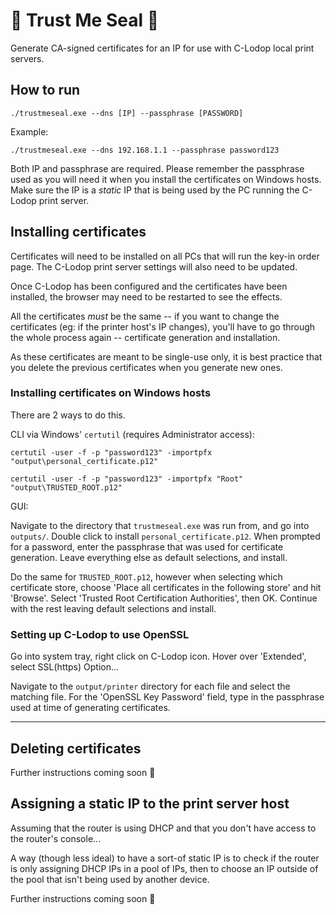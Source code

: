 # 🦭 Trust Me Seal 🦭

Generate CA-signed certificates for an IP for use with C-Lodop local print servers.

## How to run

`./trustmeseal.exe --dns [IP] --passphrase [PASSWORD]`

Example:

`./trustmeseal.exe --dns 192.168.1.1 --passphrase password123`

Both IP and passphrase are required. Please remember the passphrase used as you will need it when you install the certificates on Windows hosts. Make sure the IP is a _static_ IP that is being used by the PC running the C-Lodop print server.

## Installing certificates

Certificates will need to be installed on all PCs that will run the key-in order page. The C-Lodop print server settings will also need to be updated.

Once C-Lodop has been configured and the certificates have been installed, the browser may need to be restarted to see the effects.

All the certificates _must_ be the same -- if you want to change the certificates (eg: if the printer host's IP changes), you'll have to go through the whole process again -- certificate generation and installation.

As these certificates are meant to be single-use only, it is best practice that you delete the previous certificates when you generate new ones.

### Installing certificates on Windows hosts

There are 2 ways to do this.

CLI via Windows' `certutil` (requires Administrator access):

`certutil -user -f -p "password123" -importpfx "output\personal_certificate.p12"`

`certutil -user -f -p "password123" -importpfx "Root" "output\TRUSTED_ROOT.p12"`

GUI:

Navigate to the directory that `trustmeseal.exe` was run from, and go into `outputs/`. Double click to install `personal_certificate.p12`. When prompted for a password, enter the passphrase that was used for certificate generation. Leave everything else as default selections, and install.

Do the same for `TRUSTED_ROOT.p12`, however when selecting which certificate store, choose 'Place all certificates in the following store' and hit 'Browse'. Select 'Trusted Root Certification Authorities', then OK. Continue with the rest leaving default selections and install.

### Setting up C-Lodop to use OpenSSL

Go into system tray, right click on C-Lodop icon. Hover over 'Extended', select SSL(https) Option...

Navigate to the `output/printer` directory for each file and select the matching file. For the 'OpenSSL Key Password' field, type in the passphrase used at time of generating certificates.

---

## Deleting certificates

Further instructions coming soon 🦭

## Assigning a static IP to the print server host

Assuming that the router is using DHCP and that you don't have access to the router's console...

A way (though less ideal) to have a sort-of static IP is to check if the router is only assigning DHCP IPs in a pool of IPs, then to choose an IP outside of the pool that isn't being used by another device.

Further instructions coming soon 🦭